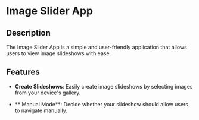 # Image Slider App


## Description

The Image Slider App is a simple and user-friendly application that allows users to  view image slideshows with ease.

## Features

- **Create Slideshows**: Easily create image slideshows by selecting images from your device's gallery.


- ** Manual Mode**: Decide whether your slideshow should allow users to navigate manually.



